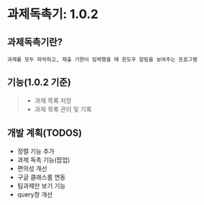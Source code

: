 과제독촉기: 1.0.2
================
## 과제독촉기란? 
    과제를 모두 파악하고, 제출 기한이 임박했을 때 윈도우 알림을 보여주는 프로그램

## 기능(1.0.2 기준)
> + 과제 목록 저장
> + 과제 목록 관리 및 기록

## 개발 계획(TODOS)
+ 정렬 기능 추가
+ 과제 독촉 기능(팝업)
+ 편의성 개선
+ 구글 클래스룸 연동
+ 팀과제만 보기 기능
+ query창 개선